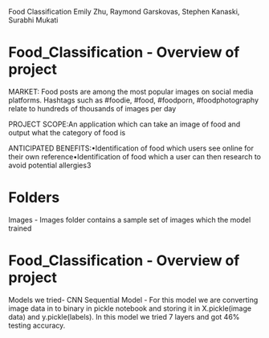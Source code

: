 Food Classification
Emily Zhu, Raymond Garskovas, Stephen Kanaski, Surabhi Mukati

# Food_Classification - Overview of project

MARKET:
Food posts are among the most popular images on social media platforms. Hashtags such as #foodie, #food, #foodporn, #foodphotography relate to hundreds of thousands of images per day

PROJECT SCOPE:An application which can take an image of food and output what the category of food is

ANTICIPATED BENEFITS:•Identification of food which users see online for their own reference•Identification of food which a user can then research to avoid potential allergies3

# Folders
Images - Images folder contains a sample set of images which the model trained



# Food_Classification - Overview of project

Models we tried-
CNN Sequential Model - For this model we are converting image data in to binary in pickle notebook and storing it in X.pickle(image data) and y.pickle(labels). In this model we tried 7 layers and got 46% testing accuracy.
